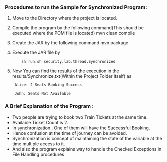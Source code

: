 ### Procedures to run the Sample for Synchronized Program:

1. Move to the Directory where the project is located.

2. Compile the program by the following command(This should be executed where the POM file is located)
	mvn clean compile

3. Create the JAR by the following command
	mvn package
	
4. Execute the JAR file by
	
    	   sh run.sh security.lab.thread.Synchronized
	
5. Now You can find the results of the execution in the results/Synchronize.txt(Within the Project Folder itself) as

        Alice: 2 Seats Booking Success
        
        John: Seats Not Available

### A Brief Explanation of the Program :
	
	
* Two people are trying to book two Train Tickets at the same time.
* Available Ticket Count is 2.
* In synchronization , One of them will have the Successful Booking.
* Hence confusion at the time of journey can be avoided. 
* Synchronization is concept of maintaining the state of the variable at the time multiple access to it.
* And also the program explains way to handle the Checked Exceptions in File Handling procedures
